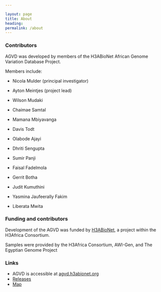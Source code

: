```yaml
---

layout: page
title: About
heading: 
permalink: /about
---
```


### Contributors

AGVD was developed by members of the H3ABioNet African Genome Variation Database Project. 

Members include: 
 - Nicola Mulder (principal investigator)
 
 - Ayton Meintjes (project lead)
 - Wilson Mudaki
 - Chaimae Samtal
 - Mamana Mbiyavanga
 - Davis Todt
 - Olabode Ajayi
 - Dhriti Sengupta
 - Sumir Panji
 - Faisal Fadelmola
 - Gerrit Botha                                                                                      
 - Judit Kumuthini
 - Yasmina Jaufeerally Fakim
 - Liberata Mwita


### Funding and contributors

Development of the AGVD was funded by [H3ABioNet](https://www.h3abionet.org/), a project within the H3Africa Consortium. 

Samples were provided by the H3Africa Consortium, AWI-Gen, and The Egyptian Genome Project

### Links

 - AGVD is accessible at [agvd.h3abionet.org](https://agvd.h3abionet.org/)
 - [Releases](releases)
 - [Map](map)